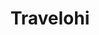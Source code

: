 ---
title: "Travelohi"
year: "2024"
category: "Web Application"
role: "Fullstack Developer"
name: "Travelohi"
description: "Travelohi is a fullstack web application built as a clone of the popular travel booking platform Traveloka. It offers a seamless and interactive experience for booking flights and hotels, with modern technologies and deep learning capabilities integrated for location-based predictions."
githublink: "https://github.com/victorhalimm/travelohi"
deployment: "https://travelohi.vercel.app/"
mockup: "/src/assets/travelohi/travelohi-mockup.png"
problem: "In a highly competitive online travel industry, users demand intuitive, efficient, and accurate platforms for booking travel services. Traditional booking platforms lack advanced features like AI-powered location suggestions based on images."
solution: "Travelohi replicates Traveloka’s powerful booking features while integrating AI technology to predict locations from user-uploaded images, giving users a personalized experience for finding travel destinations."
features_scope:
  - "Flight and Hotel Booking System"
  - "Real-time Booking Notifications (Firebase Integration)"
  - "AlexNet-Powered Location Prediction Based on Uploaded Images"
  - "Personalized Admin Dashboard for Managing hotels and flights"
gallery:
  - "/images/travelohi-screenshot1.png"
  - "/images/travelohi-screenshot2.png"
  - "/images/travelohi-screenshot3.png"
route: "travelohi"
stack:
  - "ReactJS"
  - "SASS"
  - "Golang"
  - "Go Fiber"
  - "Firebase"
  - "PostgreSQL"
  - "Flask"
  - "AlexNet"
---